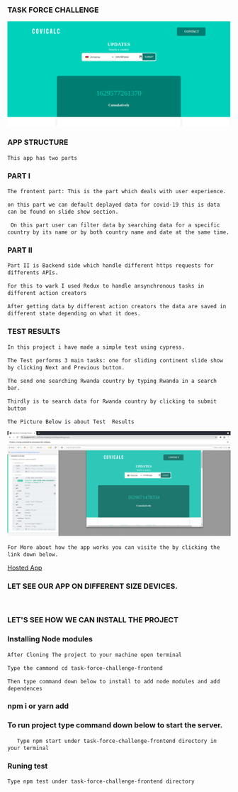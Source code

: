 ### TASK FORCE CHALLENGE
![COVICALIC](https://github.com/Jeanndo/Taskforce-Challenge/blob/main/src/Assets/COVCALIC.png)



### APP STRUCTURE
```
This app has two parts
```
### PART I
```
The frontent part: This is the part which deals with user experience.
```
```
on this part we can default deplayed data for covid-19 this is data can be found on slide show section.
```
```
 On this part user can filter data by searching data for a specific country by its name or by both country name and date at the same time.
```

### PART II

```
Part II is Backend side which handle different https requests for differents APIs.
```
```
For this to wark I used Redux to handle ansynchronous tasks in different action creators
```
```
After getting data by different action creators the data are saved in different state depending on what it does.
```
### TEST RESULTS
```
In this project i have made a simple test using cypress.
```
```
The Test performs 3 main tasks: one for sliding continent slide show by clicking Next and Previous button.
```
```
The send one searching Rwanda country by typing Rwanda in a search bar.
```
```
Thirdly is to search data for Rwanda country by clicking to submit button
```
```
The Picture Below is about Test  Results
```
![PASSED TEST](https://github.com/Jeanndo/Taskforce-Challenge/blob/main/src/Assets/mobile%20visibility/test.png)
```
For More about how the app works you can visite the by clicking the link down below.
```
[Hosted App](https://covicalcbytaskforce.netlify.app/)

### LET SEE OUR APP ON DIFFERENT SIZE DEVICES.

![]()
![]()
![]()
![]()
![]()
### LET'S SEE HOW WE CAN INSTALL THE PROJECT


### Installing Node modules 
```
After Cloning The project to your machine open terminal
```
```
Type the cammond cd task-force-challenge-frontend 
``` 
```
Then type command down below to install to add node modules and add dependences
```
### npm i or yarn add 

### To run project type command down below to start the server.
```
   Type npm start under task-force-challenge-frontend directory in your terminal
```
### Runing test
```
Type npm test under task-force-challenge-frontend directory
````
